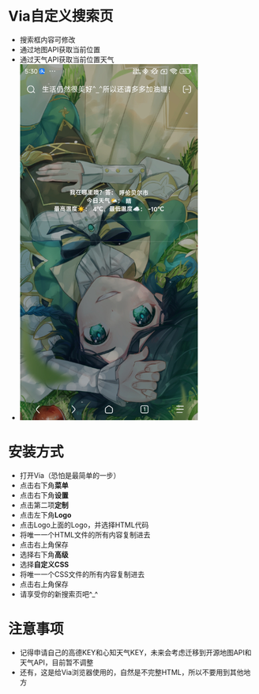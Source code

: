 # Via自定义搜索页
  - 搜索框内容可修改
  - 通过地图API获取当前位置
  - 通过天气API获取当前位置天气
  - <img src="https://github.com/JackA1ltman/via-custom-search/blob/main/Screenshot1.jpg" width="360px">
# 安装方式
  - 打开Via（恐怕是最简单的一步）
  - 点击右下角**菜单**
  - 点击右下角**设置**
  - 点击第二项**定制**
  - 点击左下角**Logo**
  - 点击Logo上面的Logo，并选择HTML代码
  - 将唯一一个HTML文件的所有内容复制进去
  - 点击右上角保存
  - 选择右下角**高级**
  - 选择**自定义CSS**
  - 将唯一一个CSS文件的所有内容复制进去
  - 点击右上角保存
  - 请享受你的新搜索页吧^_^
# 注意事项
  - 记得申请自己的高德KEY和心知天气KEY，未来会考虑迁移到开源地图API和天气API，目前暂不调整
  - 还有，这是给Via浏览器使用的，自然是不完整HTML，所以不要用到其他地方
